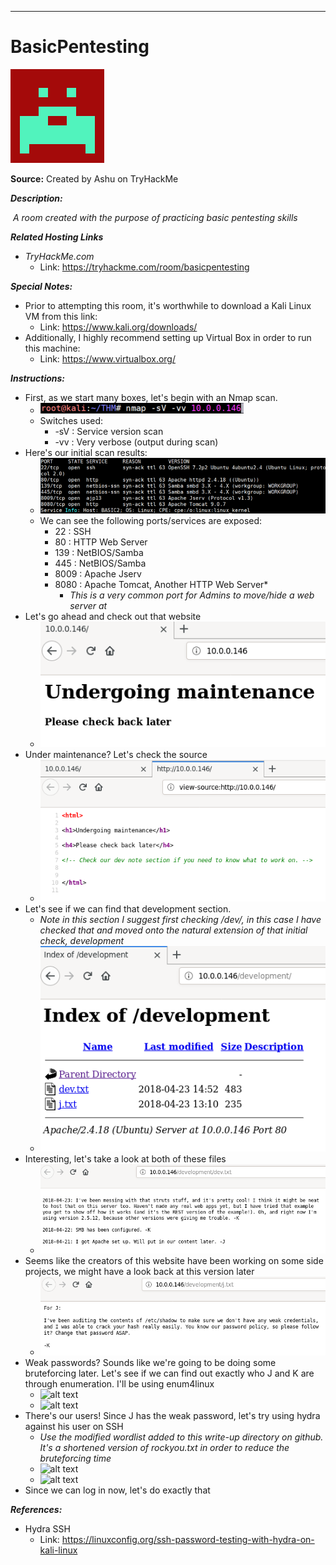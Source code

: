 ****

# BasicPentesting

![alt text](./images/logo.png?raw=true "Logo")

**Source:** Created by Ashu on TryHackMe

***Description:***

​	*A room created with the purpose of practicing basic pentesting skills*

***Related Hosting Links***

- *TryHackMe.com*
  - Link: https://tryhackme.com/room/basicpentesting

***Special Notes:***

- Prior to attempting this room, it's worthwhile to download a Kali Linux VM from this link:
  - Link: https://www.kali.org/downloads/
- Additionally, I highly recommend setting up Virtual Box in order to run this machine:
  - Link: https://www.virtualbox.org/



***Instructions:***

- First, as we start many boxes, let's begin with an Nmap scan.
  - ![alt text](./images/nmap.png?raw=true "nmap")
  - Switches used:
    - -sV : Service version scan
    - -vv : Very verbose (output during scan)
- Here's our initial scan results:
  - ![alt text](./images/nmap-results.png?raw=true "nmap-results")
  - We can see the following ports/services are exposed:
    - 22   : SSH
    - 80   : HTTP Web Server
    - 139  : NetBIOS/Samba
    - 445  : NetBIOS/Samba
    - 8009 : Apache Jserv
    - 8080 : Apache Tomcat, Another HTTP Web Server*
      - *This is a very common port for Admins to move/hide a web server at*
- Let's go ahead and check out that website
  - ![alt text](./images/80-website.png?raw=true "80-source")
- Under maintenance? Let's check the source
  - ![alt text](./images/80-website-source.png?raw=true "")
- Let's see if we can find that development section.
  - *Note in this section I suggest first checking /dev/, in this case I have checked that and moved onto the natural extension of that initial check, development*
  - ![alt text](./images/80-website-development.png?raw=true "development")
- Interesting, let's take a look at both of these files
  - ![alt text](./images/dev-txt.png?raw=true "dev-txt")
- Seems like the creators of this website have been working on some side projects, we might have a look back at this version later
  - ![alt text](./images/j-txt.png?raw=true "j-txt")
- Weak passwords? Sounds like we're going to be doing some bruteforcing later. Let's see if we can find out exactly who J and K are through enumeration. I'll be using enum4linux
  - ![alt text](./images/.png?raw=true "")
  - ![alt text](./images/.png?raw=true "")
- There's our users! Since J has the weak password, let's try using hydra against his user on SSH
  - *Use the modified wordlist added to this write-up directory on github. It's a shortened version of rockyou.txt in order to reduce the bruteforcing time*
  - ![alt text](./images/.png?raw=true "")
  - ![alt text](./images/.png?raw=true "")
- Since we can log in now, let's do exactly that




***References:***
- Hydra SSH
  - Link: https://linuxconfig.org/ssh-password-testing-with-hydra-on-kali-linux


​

